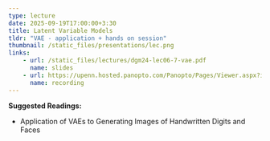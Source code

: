 ```yaml
---
type: lecture
date: 2025-09-19T17:00:00+3:30
title: Latent Variable Models 
tldr: "VAE - application + hands on session"
thumbnail: /static_files/presentations/lec.png
links: 
    - url: /static_files/lectures/dgm24-lec06-7-vae.pdf
      name: slides
    - url: https://upenn.hosted.panopto.com/Panopto/Pages/Viewer.aspx?id=d9c82fde-42dd-4207-af3e-b1f0013d7407
      name: recording
---
```

**Suggested Readings:**
- Application of VAEs to Generating Images of Handwritten Digits and Faces
